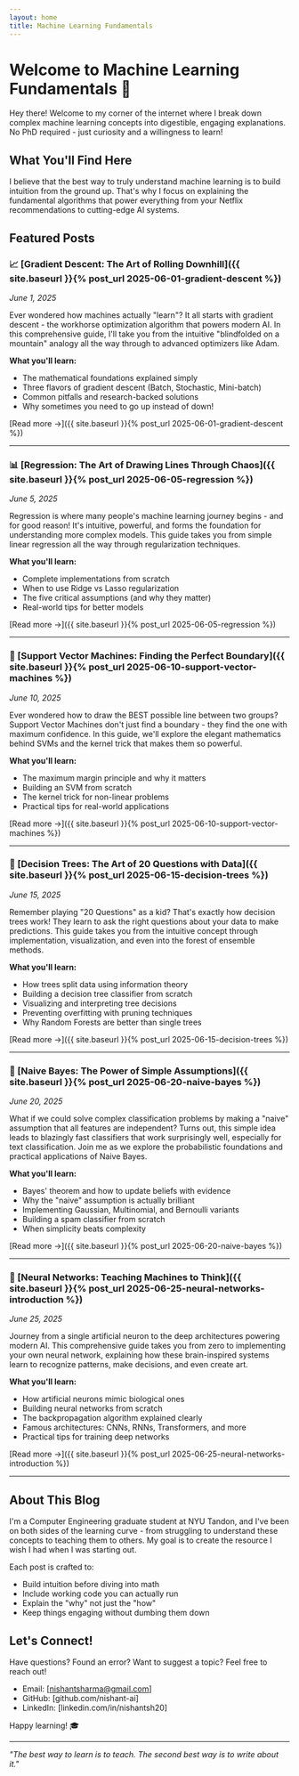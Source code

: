 ```yaml
---
layout: home
title: Machine Learning Fundamentals
---
```


# Welcome to Machine Learning Fundamentals 🚀

Hey there! Welcome to my corner of the internet where I break down complex machine learning concepts into digestible, engaging explanations. No PhD required - just curiosity and a willingness to learn!

## What You'll Find Here

I believe that the best way to truly understand machine learning is to build intuition from the ground up. That's why I focus on explaining the fundamental algorithms that power everything from your Netflix recommendations to cutting-edge AI systems.

## Featured Posts

### 📈 [Gradient Descent: The Art of Rolling Downhill]({{ site.baseurl }}{% post_url 2025-06-01-gradient-descent %})
*June 1, 2025*

Ever wondered how machines actually "learn"? It all starts with gradient descent - the workhorse optimization algorithm that powers modern AI. In this comprehensive guide, I'll take you from the intuitive "blindfolded on a mountain" analogy all the way through to advanced optimizers like Adam. 

**What you'll learn:**
- The mathematical foundations explained simply
- Three flavors of gradient descent (Batch, Stochastic, Mini-batch)
- Common pitfalls and research-backed solutions
- Why sometimes you need to go up instead of down!

[Read more →]({{ site.baseurl }}{% post_url 2025-06-01-gradient-descent %})

---

### 📊 [Regression: The Art of Drawing Lines Through Chaos]({{ site.baseurl }}{% post_url 2025-06-05-regression %})
*June 5, 2025*

Regression is where many people's machine learning journey begins - and for good reason! It's intuitive, powerful, and forms the foundation for understanding more complex models. This guide takes you from simple linear regression all the way through regularization techniques.

**What you'll learn:**
- Complete implementations from scratch
- When to use Ridge vs Lasso regularization
- The five critical assumptions (and why they matter)
- Real-world tips for better models

[Read more →]({{ site.baseurl }}{% post_url 2025-06-05-regression %})

---

### 🎯 [Support Vector Machines: Finding the Perfect Boundary]({{ site.baseurl }}{% post_url 2025-06-10-support-vector-machines %})
*June 10, 2025*

Ever wondered how to draw the BEST possible line between two groups? Support Vector Machines don't just find a boundary - they find the one with maximum confidence. In this guide, we'll explore the elegant mathematics behind SVMs and the kernel trick that makes them so powerful.

**What you'll learn:**
- The maximum margin principle and why it matters
- Building an SVM from scratch
- The kernel trick for non-linear problems
- Practical tips for real-world applications

[Read more →]({{ site.baseurl }}{% post_url 2025-06-10-support-vector-machines %})

---

### 🌳 [Decision Trees: The Art of 20 Questions with Data]({{ site.baseurl }}{% post_url 2025-06-15-decision-trees %})
*June 15, 2025*

Remember playing "20 Questions" as a kid? That's exactly how decision trees work! They learn to ask the right questions about your data to make predictions. This guide takes you from the intuitive concept through implementation, visualization, and even into the forest of ensemble methods.

**What you'll learn:**
- How trees split data using information theory
- Building a decision tree classifier from scratch
- Visualizing and interpreting tree decisions
- Preventing overfitting with pruning techniques
- Why Random Forests are better than single trees

[Read more →]({{ site.baseurl }}{% post_url 2025-06-15-decision-trees %})

---

### 🎲 [Naive Bayes: The Power of Simple Assumptions]({{ site.baseurl }}{% post_url 2025-06-20-naive-bayes %})
*June 20, 2025*

What if we could solve complex classification problems by making a "naive" assumption that all features are independent? Turns out, this simple idea leads to blazingly fast classifiers that work surprisingly well, especially for text classification. Join me as we explore the probabilistic foundations and practical applications of Naive Bayes.

**What you'll learn:**
- Bayes' theorem and how to update beliefs with evidence
- Why the "naive" assumption is actually brilliant
- Implementing Gaussian, Multinomial, and Bernoulli variants
- Building a spam classifier from scratch
- When simplicity beats complexity

[Read more →]({{ site.baseurl }}{% post_url 2025-06-20-naive-bayes %})

---

### 🧠 [Neural Networks: Teaching Machines to Think]({{ site.baseurl }}{% post_url 2025-06-25-neural-networks-introduction %})
*June 25, 2025*

Journey from a single artificial neuron to the deep architectures powering modern AI. This comprehensive guide takes you from zero to implementing your own neural network, explaining how these brain-inspired systems learn to recognize patterns, make decisions, and even create art.

**What you'll learn:**
- How artificial neurons mimic biological ones
- Building neural networks from scratch
- The backpropagation algorithm explained clearly
- Famous architectures: CNNs, RNNs, Transformers, and more
- Practical tips for training deep networks

[Read more →]({{ site.baseurl }}{% post_url 2025-06-25-neural-networks-introduction %})

---

## About This Blog

I'm a Computer Engineering graduate student at NYU Tandon, and I've been on both sides of the learning curve - from struggling to understand these concepts to teaching them to others. My goal is to create the resource I wish I had when I was starting out.

Each post is crafted to:
- Build intuition before diving into math
- Include working code you can actually run
- Explain the "why" not just the "how"
- Keep things engaging without dumbing them down

## Let's Connect!

Have questions? Found an error? Want to suggest a topic? Feel free to reach out!

- Email: [nishantsharma@gmail.com]
- GitHub: [github.com/nishant-ai]
- LinkedIn: [linkedin.com/in/nishantsh20]

Happy learning! 🎓

---

*"The best way to learn is to teach. The second best way is to write about it."*